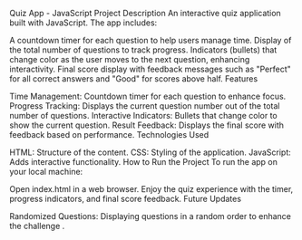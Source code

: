Quiz App - JavaScript
Project Description
An interactive quiz application built with JavaScript. The app includes:

A countdown timer for each question to help users manage time.
Display of the total number of questions to track progress.
Indicators (bullets) that change color as the user moves to the next question, enhancing interactivity.
Final score display with feedback messages such as "Perfect" for all correct answers and "Good" for scores above half.
Features

Time Management: Countdown timer for each question to enhance focus.
Progress Tracking: Displays the current question number out of the total number of questions.
Interactive Indicators: Bullets that change color to show the current question.
Result Feedback: Displays the final score with feedback based on performance.
Technologies Used

HTML: Structure of the content.
CSS: Styling of the application.
JavaScript: Adds interactive functionality.
How to Run the Project
To run the app on your local machine:

Open index.html in a web browser.
Enjoy the quiz experience with the timer, progress indicators, and final score feedback.
Future Updates

Randomized Questions: Displaying questions in a random order to enhance the challenge .